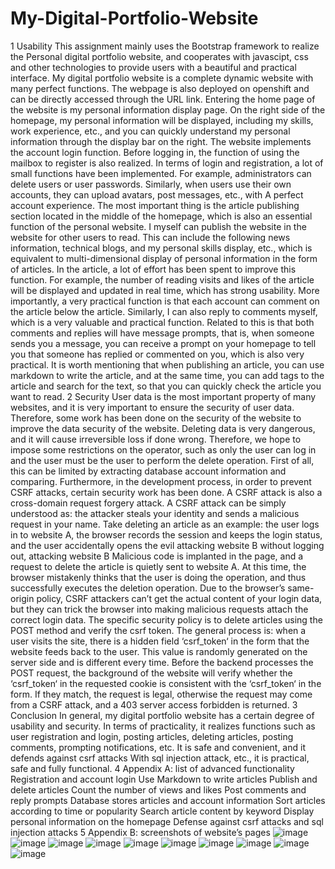 # My-Digital-Portfolio-Website
1 Usability
  This assignment mainly uses the Bootstrap framework to realize the Personal digital portfolio
website, and cooperates with javascipt, css and other technologies to provide users with a beautiful
and practical interface. My digital portfolio website is a complete dynamic website with
many perfect functions. The webpage is also deployed on openshift and can be directly accessed
through the URL link. 
  Entering the home page of the website is my personal information display
page. On the right side of the homepage, my personal information will be displayed, including
my skills, work experience, etc., and you can quickly understand my personal information
through the display bar on the right. The website implements the account login function. Before
logging in, the function of using the mailbox to register is also realized. In terms of login and
registration, a lot of small functions have been implemented. For example, administrators can
delete users or user passwords. Similarly, when users use their own accounts, they can upload
avatars, post messages, etc., with A perfect account experience.
  The most important thing is the article publishing section located in the middle of the homepage,
which is also an essential function of the personal website. I myself can publish the website
in the website for other users to read.
  This can include the following news information, technical
blogs, and my personal skills display, etc., which is equivalent to multi-dimensional display
of personal information in the form of articles. In the article, a lot of effort has been spent to
improve this function. For example, the number of reading visits and likes of the article will be
displayed and updated in real time, which has strong usability.
  More importantly, a very practical function is that each account can comment on the article
below the article. Similarly, I can also reply to comments myself, which is a very valuable and
practical function. Related to this is that both comments and replies will have message prompts,
that is, when someone sends you a message, you can receive a prompt on your homepage to
tell you that someone has replied or commented on you, which is also very practical.
  It is worth mentioning that when publishing an article, you can use markdown to write the article, and at
the same time, you can add tags to the article and search for the text, so that you can quickly
check the article you want to read.
2 Security
  User data is the most important property of many websites, and it is very important to
ensure the security of user data. Therefore, some work has been done on the security of the
website to improve the data security of the website. Deleting data is very dangerous, and it
will cause irreversible loss if done wrong. Therefore, we hope to impose some restrictions on
the operator, such as only the user can log in and the user must be the user to perform the
delete operation. First of all, this can be limited by extracting database account information
and comparing. Furthermore, in the development process, in order to prevent CSRF attacks,
certain security work has been done. A CSRF attack is also a cross-domain request forgery
attack. 
  A CSRF attack can be simply understood as: the attacker steals your identity and sends
a malicious request in your name. Take deleting an article as an example: the user logs in to
website A, the browser records the session and keeps the login status, and the user accidentally
opens the evil attacking website B without logging out, attacking website B Malicious code is
implanted in the page, and a request to delete the article is quietly sent to website A. At this
time, the browser mistakenly thinks that the user is doing the operation, and thus successfully
executes the deletion operation. Due to the browser’s same-origin policy, CSRF attackers can’t
get the actual content of your login data, but they can trick the browser into making malicious
requests attach the correct login data.
  The specific security policy is to delete articles using the POST method and verify the csrf
token. The general process is: when a user visits the site, there is a hidden field ‘csrf_token‘ in
the form that the website feeds back to the user. This value is randomly generated on the server
side and is different every time. 
  Before the backend processes the POST request, the background
of the website will verify whether the ‘csrf_token‘ in the requested cookie is consistent with the
‘csrf_token‘ in the form. If they match, the request is legal, otherwise the request may come
from a CSRF attack, and a 403 server access forbidden is returned.
3 Conclusion
  In general, my digital portfolio website has a certain degree of usability and security. In terms
of practicality, it realizes functions such as user registration and login, posting articles, deleting
articles, posting comments, prompting notifications, etc. It is safe and convenient, and it defends
against csrf attacks With sql injection attack, etc., it is practical, safe and fully functional.
4 Appendix A: list of advanced functionality
  Registration and account login
  Use Markdown to write articles
  Publish and delete articles
  Count the number of views and likes
  Post comments and reply prompts
  Database stores articles and account information
  Sort articles according to time or popularity
  Search article content by keyword
  Display personal information on the homepage
  Defense against csrf attacks and sql injection attacks
5 Appendix B: screenshots of website’s pages
![image](https://user-images.githubusercontent.com/115378528/220857272-fd33659a-5b00-4221-a887-0a34f9bdd4a9.png)
![image](https://user-images.githubusercontent.com/115378528/220857320-2d41ed3c-d1bf-4d19-9021-59aa2af5a288.png)
![image](https://user-images.githubusercontent.com/115378528/220857337-c31b3a57-47c2-4666-bd0f-5d848a499362.png)
![image](https://user-images.githubusercontent.com/115378528/220857349-1dddde9a-2eb1-4b75-bb97-2289a8f51a2d.png)
![image](https://user-images.githubusercontent.com/115378528/220857397-055d2520-6ec1-490b-96c8-7eb61a5342cf.png)
![image](https://user-images.githubusercontent.com/115378528/220857415-275daf9d-c74c-419a-a45c-6206e53b044f.png)
![image](https://user-images.githubusercontent.com/115378528/220857445-a59f452b-ce32-42c0-a57f-66599b98cadb.png)
![image](https://user-images.githubusercontent.com/115378528/220857461-a49538da-e547-4968-82bd-bd2f6aa205c8.png)
![image](https://user-images.githubusercontent.com/115378528/220857475-ab19969b-16cd-439a-b3b1-3781a69ab586.png)
![image](https://user-images.githubusercontent.com/115378528/220857491-299235a7-d63a-4f7a-9d23-5a5c39bc650a.png)
